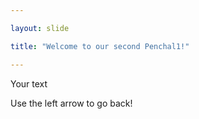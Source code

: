 ```yaml
---

layout: slide

title: "Welcome to our second Penchal1!"

---
```


Your text

Use the left arrow to go back!
